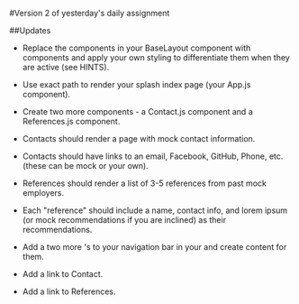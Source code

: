 #Version 2 of yesterday's daily assignment

##Updates
* Replace the <Link> components in your BaseLayout component with <NavLink> components and apply your own styling to differentiate them when they are active (see HINTS).

* Use exact path to render your splash index page (your App.js component).

* Create two more components - a Contact.js component and a References.js component.

* Contacts should render a page with mock contact information.
* Contacts should have links to an email, Facebook, GitHub, Phone, etc. (these can be mock or your own).
* References should render a list of 3-5 references from past mock employers.
* Each "reference" should include a name, contact info, and lorem ipsum (or mock recommendations if you are inclined) as their recommendations.
* Add a two more <NavLink>'s to your navigation bar in your <BaseLayout> and create content for them.

* Add a link to Contact.
* Add a link to References.
